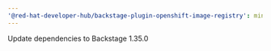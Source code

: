 ```yaml
---
'@red-hat-developer-hub/backstage-plugin-openshift-image-registry': minor
---
```


Update dependencies to Backstage 1.35.0

